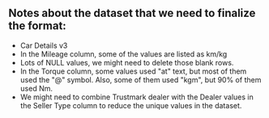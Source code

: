 ## Notes about the dataset that we need to finalize the format:

- Car Details v3
 - In the Mileage column, some of the values are listed as km/kg 
 - Lots of NULL values, we might need to delete those blank rows.
 - In the Torque column, some values used "at" text, but most of them used the "@" symbol. Also, some of them used "kgm", but 90% of them used Nm.
 - We might need to combine Trustmark dealer with the Dealer values in the Seller Type column to reduce the unique values in the dataset.

 